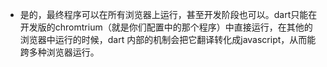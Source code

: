 - 是的，最终程序可以在所有浏览器上运行，甚至开发阶段也可以。dart只能在开发版的chromtrium（就是你们配置中的那个程序）中直接运行，在其他的浏览器中运行的时候，dart 内部的机制会把它翻译转化成javascript，从而能跨多种浏览器运行。
